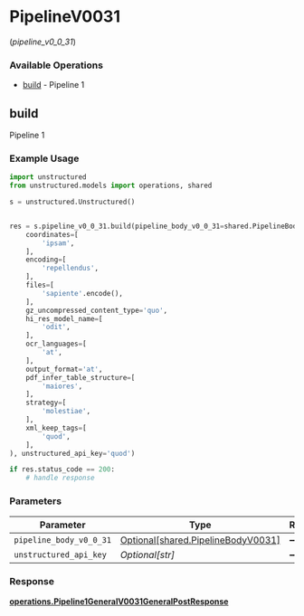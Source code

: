 # PipelineV0031
(*pipeline_v0_0_31*)

### Available Operations

* [build](#build) - Pipeline 1

## build

Pipeline 1

### Example Usage

```python
import unstructured
from unstructured.models import operations, shared

s = unstructured.Unstructured()


res = s.pipeline_v0_0_31.build(pipeline_body_v0_0_31=shared.PipelineBodyV0031(
    coordinates=[
        'ipsam',
    ],
    encoding=[
        'repellendus',
    ],
    files=[
        'sapiente'.encode(),
    ],
    gz_uncompressed_content_type='quo',
    hi_res_model_name=[
        'odit',
    ],
    ocr_languages=[
        'at',
    ],
    output_format='at',
    pdf_infer_table_structure=[
        'maiores',
    ],
    strategy=[
        'molestiae',
    ],
    xml_keep_tags=[
        'quod',
    ],
), unstructured_api_key='quod')

if res.status_code == 200:
    # handle response
```

### Parameters

| Parameter                                                                      | Type                                                                           | Required                                                                       | Description                                                                    |
| ------------------------------------------------------------------------------ | ------------------------------------------------------------------------------ | ------------------------------------------------------------------------------ | ------------------------------------------------------------------------------ |
| `pipeline_body_v0_0_31`                                                        | [Optional[shared.PipelineBodyV0031]](../../models/shared/pipelinebodyv0031.md) | :heavy_minus_sign:                                                             | N/A                                                                            |
| `unstructured_api_key`                                                         | *Optional[str]*                                                                | :heavy_minus_sign:                                                             | N/A                                                                            |


### Response

**[operations.Pipeline1GeneralV0031GeneralPostResponse](../../models/operations/pipeline1generalv0031generalpostresponse.md)**

